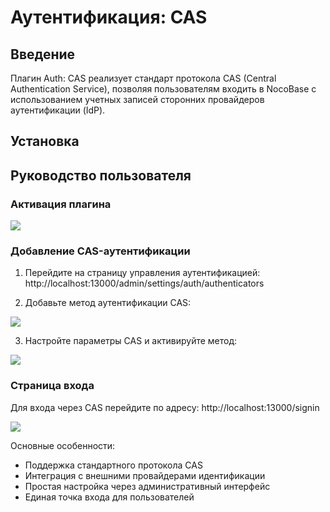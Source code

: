 # Аутентификация: CAS

<PluginInfo commercial="true" name="auth-cas"></PluginInfo>

## Введение

Плагин Auth: CAS реализует стандарт протокола CAS (Central Authentication Service), позволяя пользователям входить в NocoBase с использованием учетных записей сторонних провайдеров аутентификации (IdP).

## Установка

## Руководство пользователя

### Активация плагина

![](https://static-docs.nocobase.com/469c48d9f2e8d41a088092c34ddb41f5.png)

### Добавление CAS-аутентификации

1. Перейдите на страницу управления аутентификацией:
   http://localhost:13000/admin/settings/auth/authenticators

2. Добавьте метод аутентификации CAS:

![](https://static-docs.nocobase.com/a268500c5008d3b90e57ff1e2ea41aca.png)

3. Настройте параметры CAS и активируйте метод:

![](https://static-docs.nocobase.com/2518b3fcc80d8a41391f3b629a510a02.png)

### Страница входа

Для входа через CAS перейдите по адресу:
http://localhost:13000/signin

![](https://static-docs.nocobase.com/49116aafbb2ed7218306f929ac8af967.png)

Основные особенности:
- Поддержка стандартного протокола CAS
- Интеграция с внешними провайдерами идентификации
- Простая настройка через административный интерфейс
- Единая точка входа для пользователей
